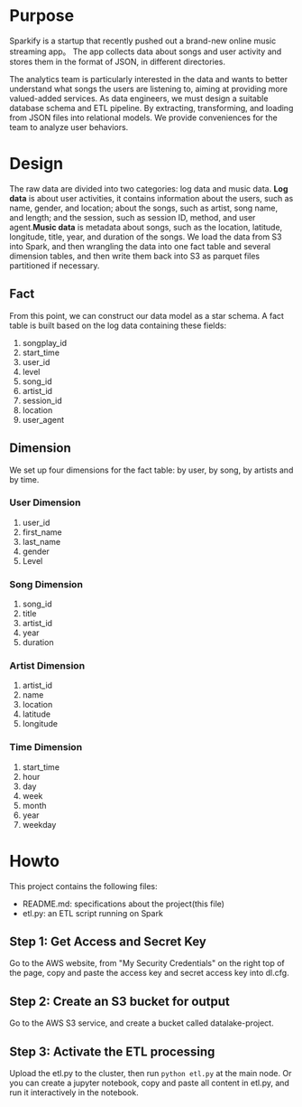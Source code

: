 # Purpose

Sparkify is a startup that recently pushed out a brand-new online music streaming app。 The app collects data about songs and user activity and stores them in the format of JSON, in different directories.

The analytics team is particularly interested in the data and wants to better understand what songs the users are listening to, aiming at providing more valued-added services. As data engineers, we must design a suitable database schema and ETL pipeline. By extracting, transforming, and loading from JSON files into relational models. We provide conveniences for the team to analyze user behaviors.

# Design

The raw data are divided into two categories: log data and music data. **Log data** is about user activities, it contains information about the users, such as name, gender, and location; about the songs, such as artist, song name, and length; and the session, such as session ID, method, and user agent.**Music data** is metadata about songs, such as the location, latitude, longitude, title, year, and duration of the songs. We load the data from S3 into Spark, and then wrangling the data into one fact table and several dimension tables, and then write them back into S3 as parquet files partitioned if necessary.

## Fact

From this point, we can construct our data model as a star schema. A fact table is built based on the log data containing these fields:

1. songplay_id
2. start_time
3. user_id
4. level
5. song_id
6. artist_id
7. session_id
8. location
9. user_agent

## Dimension

We set up four dimensions for the fact table: by user, by song, by artists and by time.

### User Dimension

1. user_id
2. first_name
3. last_name
4. gender
5. Level

### Song Dimension

1. song_id
2. title
3. artist_id
4. year
5. duration

### Artist Dimension

1. artist_id
2. name
3. location
4. latitude
5. longitude

### Time Dimension

1. start_time
2. hour
3. day
4. week
5. month
6. year
7. weekday

# Howto

This project contains the following files:

- README.md: specifications about the project(this file)
- etl.py: an ETL script running on Spark

## Step 1: Get Access and Secret Key

Go to the AWS website, from "My Security Credentials" on the right top of the page, copy and paste the access key and secret access key into dl.cfg.

## Step 2: Create an S3 bucket for output

Go to the AWS S3 service, and create a bucket called datalake-project.

## Step 3: Activate the ETL processing

Upload the etl.py to the cluster, then run `python etl.py` at the main node. Or you can create a jupyter notebook, copy and paste all content in etl.py, and run it interactively in the notebook.
